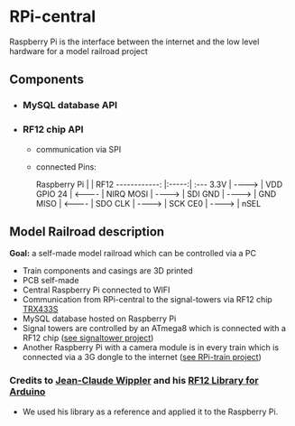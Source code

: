 # RPi-central

Raspberry Pi is the interface between the internet and the low level hardware for a model railroad project

## Components

- ### MySQL database API

- ### RF12 chip API

	- communication via SPI

	- connected Pins:

		Raspberry Pi  |     | RF12
------------: |:-----:| :---
3.3V		  | ----> | VDD
GPIO 24		  | <---- | NIRQ
MOSI 		  | ----> | SDI
GND			  | ----> | GND
MISO 		  | <---- | SDO
CLK  		  | ----> | SCK
CE0			  | ----> | nSEL

## Model Railroad description

**Goal:** a self-made model railroad which can be controlled via a PC

- Train components and casings are 3D printed
- PCB self-made
- Central Raspberry Pi connected to WIFI
- Communication from RPi-central to the signal-towers via RF12 chip [TRX433S][RF12]
- MySQL database hosted on Raspberry Pi
- Signal towers are controlled by an ATmega8 which is connected with a RF12 chip ([see signaltower project][signaltower])
- Another Raspberry Pi with a camera module is in every train which is connected via a 3G dongle to the internet ([see RPi-train project][RPi-train])

### Credits to [Jean-Claude Wippler][jcw] and his [RF12 Library for Arduino][JeeLib]
- We used his library as a reference and applied it to the Raspberry Pi.

[RF12]: http://www.matrixmultimedia.com/resources/files/datasheets/RF%20Solutions%20Transciever.pdf
[signaltower]: https://github.com/kajuten/signaltower
[RPi-train]: https://github.com/kajuten/rpi-train
[jcw]: https://github.com/jcw
[JeeLib]: https://github.com/jcw/jeelib
